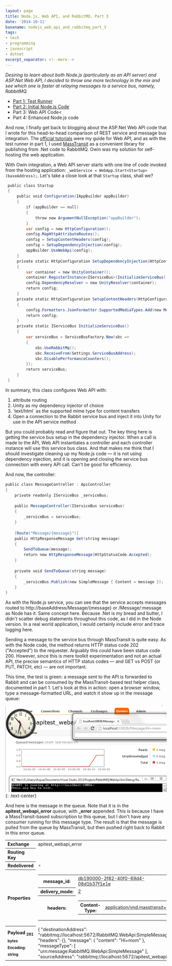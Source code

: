 ```yaml
---
layout: page
title: Node.js, Web API, and RabbitMQ. Part 3
date: '2014-10-11'
basename: nodejs_web_api_and_rabbitmq_part_3
tags:
- tech
- programming
- javascript
- dotnet
excerpt_separator: <!--more-->
---
```


_Desiring to learn about both Node.js (particularly as an API server) and
ASP.Net Web API, I decided to throw one more technology in the mix and see which
one is faster at relaying messages to a service bus, namely, RabbitMQ._

* <a href="/archive/2014/07/29/nodejs_web_api_and_rabbitmq_part_1/">Part 1: Test Runner</a>
* <a href="/archive/2014/08/03/nodejs_web_api_and_rabbitmq_part_2/">Part 2: Initial Node.js Code</a>
* Part 3: Web API Code<
* Part 4: Enhanced Node.js code

And now, I finally get back to blogging about the ASP.Net Web API code that I
wrote for this head-to-head comparison of REST service and message bus
integration. The <a href="http://www.asp.net/web-api">official tutorials</a>
were my guide for Web API, and as with the test runner in part 1, I used <a
href="http://masstransit-project.com/">MassTransit</a> as a convenient library
for publishing from .Net code to RabbitMQ. Owin was my solution for self-hosting
the web application.

<!--more-->

With Owin integration, a Web API server starts with one line of code invoked
from the hosting application:
`_webService = WebApp.Start<Startup>(baseAddress);`. Let's take a close look at
that `Startup` class, shall we?

```csharp
 public class Startup
 {
     public void Configuration(IAppBuilder appBuilder)
     {
         if (appBuilder == null)
         {
             throw new ArgumentNullException("appBuilder");
         }
         var config = new HttpConfiguration();
         config.MapHttpAttributeRoutes();
         config = SetupContentHeaders(config);
         config = SetupDependencyInjection(config);
         appBuilder.UseWebApi(config);
     }
     private static HttpConfiguration SetupDependencyInjection(HttpConfiguration config)
     {
         var container = new UnityContainer();
         container.RegisterInstance<IServiceBus>(InitializeServiceBus(), new ContainerControlledLifetimeManager());
         config.DependencyResolver = new UnityResolver(container);
         return config;
     }
     private static HttpConfiguration SetupContentHeaders(HttpConfiguration config)
     {
         config.Formatters.JsonFormatter.SupportedMediaTypes.Add(new MediaTypeHeaderValue("text/html"));
         return config;
     }
     private static IServiceBus InitializeServiceBus()
     {
         var serviceBus = ServiceBusFactory.New(sbc =>
         {
             sbc.UseRabbitMq();
             sbc.ReceiveFrom(Settings.ServiceBusAddress);
             sbc.DisablePerformanceCounters();
         });
         return serviceBus;
     }
 }
```

In summary, this class configures Web API with:

<ol>
<li>attribute routing</li>
<li>Unity as my dependency injector of choice</li>
<li>`text/html` as the supported mime type for content transfers</li>
<li>Open a connection to the Rabbit service bus and inject it into Unity for use in the API service method</li>
</ol>

But you could probably read and figure that out. The key thing here is getting
the service bus setup in the dependency injector. When a call is made to the
API, Web API instantiates a controller and each controller instance will use
this service bus class. And that makes me think that I should investigate
cleaning up my Node.js code &mdash; it is not using dependency injection, and it
is opening and closing the service bus connection with every API call. Can't be
good for efficiency.

And now, the controller:

```csharp
public class MessageController : ApiController
{
    private readonly IServiceBus _serviceBus;

    public MessageController(IServiceBus serviceBus)
    {
        _serviceBus = serviceBus;
    }

    [Route("Message/{message}")]
    public HttpResponseMessage Get(string message)
    {
        SendToQueue(message);
        return new HttpResponseMessage(HttpStatusCode.Accepted);
    }

    private void SendToQueue(string message)
    {
        _serviceBus.Publish(new SimpleMessage { Content = message });
    }
}
```

As with the Node.js service, you can see that the service accepts messages
routed to http://baseAddress/Message/{message} or /Message/:message as Node has
it. Same concept here. Because .Net is my bread and butter, I didn't scatter
debug statements throughout this code, as I did in the Node version. In a real
world application, I would certainly include error and trace logging here.

Sending a message to the service bus through MassTransit is quite easy. As with
the Node code, the method returns HTTP status code 202 ("Accepted") to the
requester. Arguably this could have been status code 200. However, since this is
mere toolkit experimentation and not an actual API, the precise semantics of
HTTP status codes &mdash; and GET vs POST (or PUT, PATCH, etc) &mdash; are not
important.

This time, the test is green: a message sent to the API is forwarded to Rabbit
and can be consumed by the MassTransit-based test helper class, documented in
part 1. Let's look at this in action: open a browser window, type a
message-formatted URL, and watch it show up in the message queue:

![composite screenshot](/images/webApi_RabbitMQ.png){: .text-center}

And here is the message in the queue. Note that it is in the
**apitest_webapi_error** queue, with **_error** appended. This is because I have
a MassTransit-based subscription to this queue, but I don't have any consumer
running for this message type. The result is that the message is pulled from the
queue by MassTransit, but then pushed right back to Rabbit in this error queue.

<table>
<tr>
<th align="left" width="150">Exchange</th>
    <td>apitest_webapi_error</td>
  </tr>
  <tr>
    <th align="left" >Routing Key</th>
    <td></td>
  </tr>
  <tr>
    <th align="left" >Redelivered</th>
    <td>&SmallCircle;</td>
  </tr>
  <tr>
    <th align="left" >Properties</th>
    <td><table class="mini"><tbody><tr><th>message_id:</th><td><acronym class="type" title="string">db190000-2f82-40f0-69d4-08d1b37f1e1e</acronym></td></tr><tr><th>delivery_mode:</th><td><acronym class="type" title="number">2</acronym></td></tr><tr><th>headers:</th><td><table class="mini"><tbody><tr><th>Content-Type:</th><td><acronym class="type" title="string">application/vnd.masstransit+json</acronym></td></tr></tbody></table></td></tr></tbody></table></td>
  </tr>
  <tr>
    <th align="left" >
      Payload
      <sub>291 bytes</sub>
      <sub>Encoding: string</sub>
    </th>
    <td>
      {
  "destinationAddress": "rabbitmq://localhost:5672/RabbitMQ.WebApi:SimpleMessage",
  "headers": {},
  "message": {
    "content": "Hi+mom"
  },
  "messageType": [
    "urn:message:RabbitMQ.WebApi:SimpleMessage"
  ],
  "sourceAddress": "rabbitmq://localhost:5672/apitest_webapi"
}
</td>
</tr>
</table>

